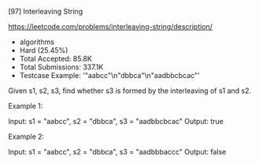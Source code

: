 [97] Interleaving String  

https://leetcode.com/problems/interleaving-string/description/

* algorithms
* Hard (25.45%)
* Total Accepted:    85.8K
* Total Submissions: 337.1K
* Testcase Example:  '"aabcc"\n"dbbca"\n"aadbbcbcac"'

Given s1, s2, s3, find whether s3 is formed by the interleaving of s1 and s2.

Example 1:


Input: s1 = "aabcc", s2 = "dbbca", s3 = "aadbbcbcac"
Output: true


Example 2:


Input: s1 = "aabcc", s2 = "dbbca", s3 = "aadbbbaccc"
Output: false


